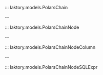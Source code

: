 ::: laktory.models.PolarsChain

--

::: laktory.models.PolarsChainNode

--

::: laktory.models.PolarsChainNodeColumn

--

::: laktory.models.PolarsChainNodeSQLExpr
